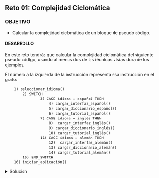
## Reto 01: Complejidad Ciclomática

### OBJETIVO

- Calcular la complejidad ciclomática de un bloque de pseudo código.

#### DESARROLLO

En este reto tendrás que calcular la complejidad ciclomática del siguiente pseudo código, usando al menos dos de las técnicas vistas durante los ejemplos. 

El número a la izquierda de la instrucción representa esa instrucción en el grafo:

		1) seleccionar_idioma()
  			2) SWITCH 
    				3) CASE idioma = español THEN
        				4) cargar_interfaz_español()
        				5) cargar_diccionario_español()
        				6) cargar_tutorial_español()
    				7) CASE idioma = inglés THEN
        				8)  cargar_interfaz_inglés()
        				9) cargar_diccionario_inglés()
        				10) cargar_tutorial_inglés()
    				11) CASE idioma = alemán THEN
        				12)  cargar_interfaz_alemán()
        				13) cargar_diccionario_alemán()
        				14) cargar_tutorial_alemán()
  			15) END_SWITCH
  		16) iniciar_aplicación()

<details>
	<summary>Solucion</summary>

1. Dibuja el grafo de flujo que representa al pseudo código anterior:

![imagen](img/figura_01.png)

2. Calcula la complejidad ciclomática usando el método del número de regiones. Para ver claramente cada región te recomendamos dibujar cada uno de un color o poner un número en cada una de ellas.

![imagen](img/figura_02.png)


En el ejemplo anterior podemos observar que la complejidad ciclomática es 3.

3. Corrobora el valor anterior usando el número de nodos y aristas. A modo de recordatorio, la formula es la siguiente:

		V(G) = E - N + 2, donde
		E = Número de Aristas
		N = Número de nodos.
		
Tenemos que:
		E = 17
		N = 16
	
Por lo tanto:

		V(G) = 17 - 16 + 2
		V(G) = 1 + 2
		V(G) = 3
		
En el ejemplo anterior podemos comprobar que la complejidad ciclomática es 3.
		
</details>
